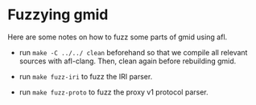# Fuzzying gmid

Here are some notes on how to fuzz some parts of gmid using afl.

 - run `make -C ../../ clean` beforehand so that we compile all relevant
   sources with afl-clang.  Then, clean again before rebuilding gmid.

 - run `make fuzz-iri` to fuzz the IRI parser.

 - run `make fuzz-proto` to fuzz the proxy v1 protocol parser.
